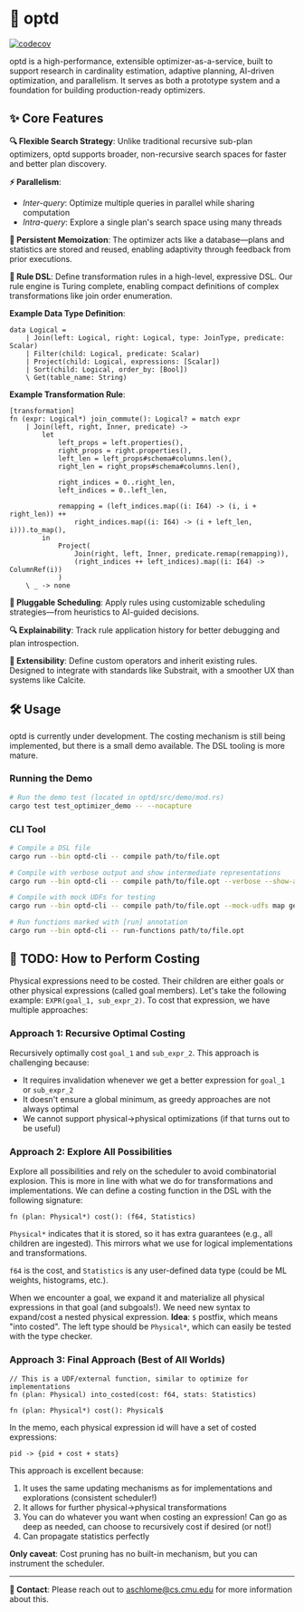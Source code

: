 # 🚀 optd

[![codecov](https://codecov.io/gh/cmu-db/optd/graph/badge.svg?token=FYM7I3R3GZ)](https://codecov.io/gh/cmu-db/optd)

optd is a high-performance, extensible optimizer-as-a-service, built to support research in cardinality estimation, adaptive planning, AI-driven optimization, and parallelism. It serves as both a prototype system and a foundation for building production-ready optimizers.

## ✨ Core Features

**🔍 Flexible Search Strategy**: Unlike traditional recursive sub-plan optimizers, optd supports broader, non-recursive search spaces for faster and better plan discovery.

**⚡ Parallelism**:
- *Inter-query*: Optimize multiple queries in parallel while sharing computation
- *Intra-query*: Explore a single plan's search space using many threads

**💾 Persistent Memoization**: The optimizer acts like a database—plans and statistics are stored and reused, enabling adaptivity through feedback from prior executions.

**📝 Rule DSL**: Define transformation rules in a high-level, expressive DSL. Our rule engine is Turing complete, enabling compact definitions of complex transformations like join order enumeration.

**Example Data Type Definition**:
```
data Logical = 
    | Join(left: Logical, right: Logical, type: JoinType, predicate: Scalar)
    | Filter(child: Logical, predicate: Scalar)
    | Project(child: Logical, expressions: [Scalar])
    | Sort(child: Logical, order_by: [Bool])
    \ Get(table_name: String)
```

**Example Transformation Rule**:
```
[transformation]
fn (expr: Logical*) join_commute(): Logical? = match expr
    | Join(left, right, Inner, predicate) ->
        let 
            left_props = left.properties(),
            right_props = right.properties(),
            left_len = left_props#schema#columns.len(),
            right_len = right_props#schema#columns.len(),
            
            right_indices = 0..right_len,
            left_indices = 0..left_len,
            
            remapping = (left_indices.map((i: I64) -> (i, i + right_len)) ++ 
                right_indices.map((i: I64) -> (i + left_len, i))).to_map(),
        in
            Project(
                Join(right, left, Inner, predicate.remap(remapping)),
                (right_indices ++ left_indices).map((i: I64) -> ColumnRef(i))
            )
    \ _ -> none
```

**🔧 Pluggable Scheduling**: Apply rules using customizable scheduling strategies—from heuristics to AI-guided decisions.

**🔍 Explainability**: Track rule application history for better debugging and plan introspection.

**🔌 Extensibility**: Define custom operators and inherit existing rules. Designed to integrate with standards like Substrait, with a smoother UX than systems like Calcite.

## 🛠️ Usage

optd is currently under development. The costing mechanism is still being implemented, but there is a small demo available. The DSL tooling is more mature.

### Running the Demo

```bash
# Run the demo test (located in optd/src/demo/mod.rs)
cargo test test_optimizer_demo -- --nocapture
```

### CLI Tool

```bash
# Compile a DSL file
cargo run --bin optd-cli -- compile path/to/file.opt

# Compile with verbose output and show intermediate representations
cargo run --bin optd-cli -- compile path/to/file.opt --verbose --show-ast --show-hir

# Compile with mock UDFs for testing
cargo run --bin optd-cli -- compile path/to/file.opt --mock-udfs map get_table_schema properties statistics optimize

# Run functions marked with [run] annotation
cargo run --bin optd-cli -- run-functions path/to/file.opt
```

## 🧮 TODO: How to Perform Costing

Physical expressions need to be costed. Their children are either goals or other physical expressions (called goal members). Let's take the following example: `EXPR(goal_1, sub_expr_2)`. To cost that expression, we have multiple approaches:

### Approach 1: Recursive Optimal Costing
Recursively optimally cost `goal_1` and `sub_expr_2`. This approach is challenging because:
- It requires invalidation whenever we get a better expression for `goal_1` or `sub_expr_2`
- It doesn't ensure a global minimum, as greedy approaches are not always optimal
- We cannot support physical→physical optimizations (if that turns out to be useful)

### Approach 2: Explore All Possibilities
Explore all possibilities and rely on the scheduler to avoid combinatorial explosion. This is more in line with what we do for transformations and implementations. We can define a costing function in the DSL with the following signature:

```
fn (plan: Physical*) cost(): (f64, Statistics)
```

`Physical*` indicates that it is stored, so it has extra guarantees (e.g., all children are ingested). This mirrors what we use for logical implementations and transformations.

`f64` is the cost, and `Statistics` is any user-defined data type (could be ML weights, histograms, etc.).

When we encounter a goal, we expand it and materialize all physical expressions in that goal (and subgoals!). We need new syntax to expand/cost a nested physical expression. **Idea**: `$` postfix, which means "into costed". The left type should be `Physical*`, which can easily be tested with the type checker.

### Approach 3: Final Approach (Best of All Worlds)

```
// This is a UDF/external function, similar to optimize for implementations
fn (plan: Physical) into_costed(cost: f64, stats: Statistics)
```

```
fn (plan: Physical*) cost(): Physical$
```

In the memo, each physical expression id will have a set of costed expressions:
```
pid -> {pid + cost + stats}
```

This approach is excellent because:
1. It uses the same updating mechanisms as for implementations and explorations (consistent scheduler!)
2. It allows for further physical→physical transformations
3. You can do whatever you want when costing an expression! Can go as deep as needed, can choose to recursively cost if desired (or not!)
4. Can propagate statistics perfectly

**Only caveat**: Cost pruning has no built-in mechanism, but you can instrument the scheduler.

---

**📧 Contact**: Please reach out to aschlome@cs.cmu.edu for more information about this.